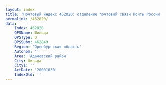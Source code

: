 ```yaml
---
layout: index
title: 'Почтовый индекс 462820: отделение почтовой связи Почты России'
permalink: /462820/
data:
    Index: 462820
    OPSName: Шильда
    OPSType: О
    OPSSubm: 462849
    Region: 'Оренбургская область'
    Autonom: ''
    Area: 'Адамовский район'
    City: Шильда
    City1: ''
    ActDate: '20001030'
    IndexOld: ''
---
```

